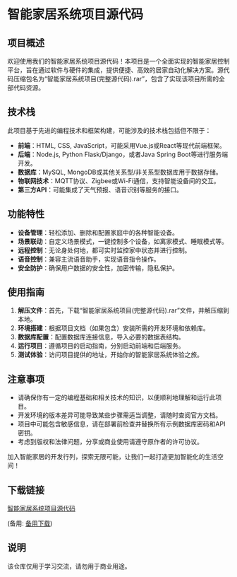# 智能家居系统项目源代码

## 项目概述

欢迎使用我们的智能家居系统项目源代码！本项目是一个全面实现的智能家居控制平台，旨在通过软件与硬件的集成，提供便捷、高效的居家自动化解决方案。源代码压缩包名为“智能家居系统项目(完整源代码).rar”，包含了实现该项目所需的全部代码资源。

## 技术栈

此项目基于先进的编程技术和框架构建，可能涉及的技术栈包括但不限于：
- **前端**：HTML, CSS, JavaScript，可能采用Vue.js或React等现代前端框架。
- **后端**：Node.js, Python Flask/Django，或者Java Spring Boot等进行服务端开发。
- **数据库**：MySQL, MongoDB或其他关系型/非关系型数据库用于数据存储。
- **物联网技术**：MQTT协议、Zigbee或Wi-Fi通信，支持智能设备间的交互。
- **第三方API**：可能集成了天气预报、语音识别等服务的接口。

## 功能特性

- **设备管理**：轻松添加、删除和配置家庭中的各种智能设备。
- **场景联动**：自定义场景模式，一键控制多个设备，如离家模式、睡眠模式等。
- **远程控制**：无论身处何地，都可实时监控家中状态并进行控制。
- **语音控制**：兼容主流语音助手，实现语音指令操作。
- **安全防护**：确保用户数据的安全性，加密传输，隐私保护。

## 使用指南

1. **解压文件**：首先，下载“智能家居系统项目(完整源代码).rar”文件，并解压缩到本地。
2. **环境搭建**：根据项目文档（如果包含）安装所需的开发环境和依赖库。
3. **数据库配置**：配置数据库连接信息，导入必要的数据表结构。
4. **运行项目**：遵循项目的启动指南，分别启动前端和后端服务。
5. **测试体验**：访问项目提供的地址，开始你的智能家居系统体验之旅。

## 注意事项

- 请确保你有一定的编程基础和相关技术的知识，以便顺利地理解和运行此项目。
- 开发环境的版本差异可能导致某些步骤需适当调整，请随时查阅官方文档。
- 项目中可能包含敏感信息，请在部署前检查并替换所有示例数据库密码和API密钥。
- 考虑到版权和法律问题，分享或商业使用请遵守原作者的许可协议。

加入智能家居的开发行列，探索无限可能，让我们一起打造更加智能化的生活空间！

## 下载链接
[智能家居系统项目源代码](https://pan.quark.cn/s/e94ea8886eee) 

(备用: [备用下载](https://pan.baidu.com/s/1LVm8Q-qZtAGhZuOU6_x-ww?pwd=1234))

## 说明

该仓库仅用于学习交流，请勿用于商业用途。
